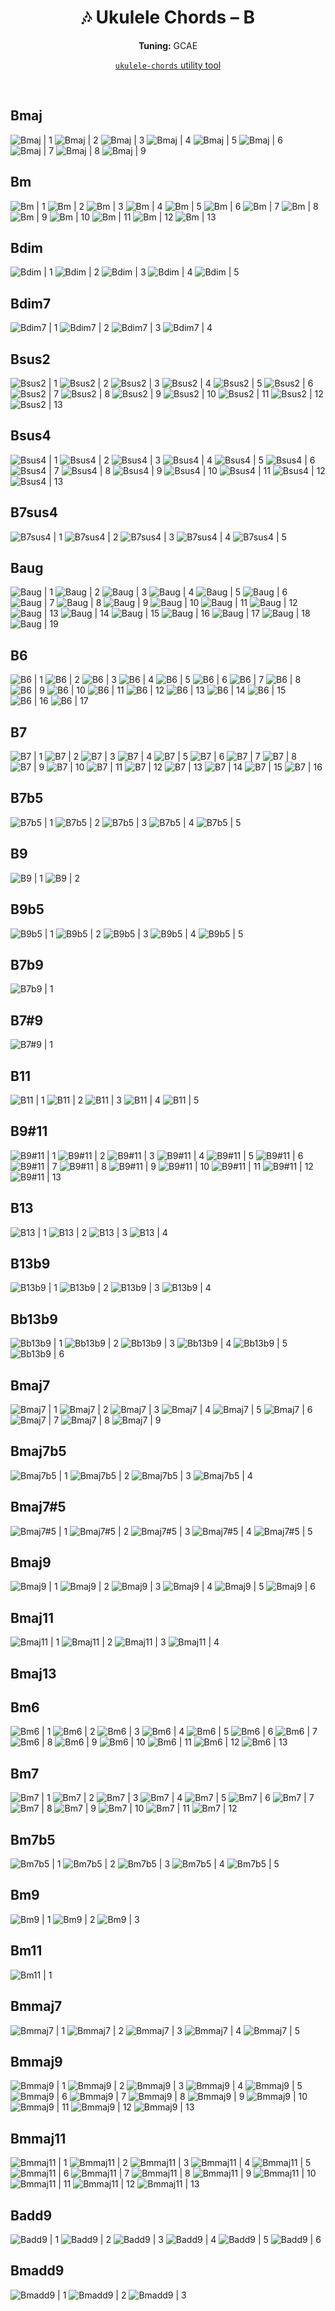 <div align="center">
	<h1>🎶 Ukulele Chords – B</h1>
	<p>
		<strong>Tuning:</strong> GCAE
	</p>
	<p>
    <a href="https://github.com/capevace/ukulele-chords"><code>ukulele-chords</code> utility tool</a>
	</p>
</div>
<br>

## Bmaj

![Bmaj | 1](../../svgs/Bmaj.svg) ![Bmaj | 2](../../svgs/Bmaj-2.svg) ![Bmaj | 3](../../svgs/Bmaj-3.svg) ![Bmaj | 4](../../svgs/Bmaj-4.svg) ![Bmaj | 5](../../svgs/Bmaj-5.svg) ![Bmaj | 6](../../svgs/Bmaj-6.svg) ![Bmaj | 7](../../svgs/Bmaj-7.svg) ![Bmaj | 8](../../svgs/Bmaj-8.svg) ![Bmaj | 9](../../svgs/Bmaj-9.svg) 

## Bm

![Bm | 1](../../svgs/Bm.svg) ![Bm | 2](../../svgs/Bm-2.svg) ![Bm | 3](../../svgs/Bm-3.svg) ![Bm | 4](../../svgs/Bm-4.svg) ![Bm | 5](../../svgs/Bm-5.svg) ![Bm | 6](../../svgs/Bm-6.svg) ![Bm | 7](../../svgs/Bm-7.svg) ![Bm | 8](../../svgs/Bm-8.svg) ![Bm | 9](../../svgs/Bm-9.svg) ![Bm | 10](../../svgs/Bm-10.svg) ![Bm | 11](../../svgs/Bm-11.svg) ![Bm | 12](../../svgs/Bm-12.svg) ![Bm | 13](../../svgs/Bm-13.svg) 

## Bdim

![Bdim | 1](../../svgs/Bdim.svg) ![Bdim | 2](../../svgs/Bdim-2.svg) ![Bdim | 3](../../svgs/Bdim-3.svg) ![Bdim | 4](../../svgs/Bdim-4.svg) ![Bdim | 5](../../svgs/Bdim-5.svg) 

## Bdim7

![Bdim7 | 1](../../svgs/Bdim7.svg) ![Bdim7 | 2](../../svgs/Bdim7-2.svg) ![Bdim7 | 3](../../svgs/Bdim7-3.svg) ![Bdim7 | 4](../../svgs/Bdim7-4.svg) 

## Bsus2

![Bsus2 | 1](../../svgs/Bsus2.svg) ![Bsus2 | 2](../../svgs/Bsus2-2.svg) ![Bsus2 | 3](../../svgs/Bsus2-3.svg) ![Bsus2 | 4](../../svgs/Bsus2-4.svg) ![Bsus2 | 5](../../svgs/Bsus2-5.svg) ![Bsus2 | 6](../../svgs/Bsus2-6.svg) ![Bsus2 | 7](../../svgs/Bsus2-7.svg) ![Bsus2 | 8](../../svgs/Bsus2-8.svg) ![Bsus2 | 9](../../svgs/Bsus2-9.svg) ![Bsus2 | 10](../../svgs/Bsus2-10.svg) ![Bsus2 | 11](../../svgs/Bsus2-11.svg) ![Bsus2 | 12](../../svgs/Bsus2-12.svg) ![Bsus2 | 13](../../svgs/Bsus2-13.svg) 

## Bsus4

![Bsus4 | 1](../../svgs/Bsus4.svg) ![Bsus4 | 2](../../svgs/Bsus4-2.svg) ![Bsus4 | 3](../../svgs/Bsus4-3.svg) ![Bsus4 | 4](../../svgs/Bsus4-4.svg) ![Bsus4 | 5](../../svgs/Bsus4-5.svg) ![Bsus4 | 6](../../svgs/Bsus4-6.svg) ![Bsus4 | 7](../../svgs/Bsus4-7.svg) ![Bsus4 | 8](../../svgs/Bsus4-8.svg) ![Bsus4 | 9](../../svgs/Bsus4-9.svg) ![Bsus4 | 10](../../svgs/Bsus4-10.svg) ![Bsus4 | 11](../../svgs/Bsus4-11.svg) ![Bsus4 | 12](../../svgs/Bsus4-12.svg) ![Bsus4 | 13](../../svgs/Bsus4-13.svg) 

## B7sus4

![B7sus4 | 1](../../svgs/B7sus4.svg) ![B7sus4 | 2](../../svgs/B7sus4-2.svg) ![B7sus4 | 3](../../svgs/B7sus4-3.svg) ![B7sus4 | 4](../../svgs/B7sus4-4.svg) ![B7sus4 | 5](../../svgs/B7sus4-5.svg) 

## Baug

![Baug | 1](../../svgs/Baug.svg) ![Baug | 2](../../svgs/Baug-2.svg) ![Baug | 3](../../svgs/Baug-3.svg) ![Baug | 4](../../svgs/Baug-4.svg) ![Baug | 5](../../svgs/Baug-5.svg) ![Baug | 6](../../svgs/Baug-6.svg) ![Baug | 7](../../svgs/Baug-7.svg) ![Baug | 8](../../svgs/Baug-8.svg) ![Baug | 9](../../svgs/Baug-9.svg) ![Baug | 10](../../svgs/Baug-10.svg) ![Baug | 11](../../svgs/Baug-11.svg) ![Baug | 12](../../svgs/Baug-12.svg) ![Baug | 13](../../svgs/Baug-13.svg) ![Baug | 14](../../svgs/Baug-14.svg) ![Baug | 15](../../svgs/Baug-15.svg) ![Baug | 16](../../svgs/Baug-16.svg) ![Baug | 17](../../svgs/Baug-17.svg) ![Baug | 18](../../svgs/Baug-18.svg) ![Baug | 19](../../svgs/Baug-19.svg) 

## B6

![B6 | 1](../../svgs/B6.svg) ![B6 | 2](../../svgs/B6-2.svg) ![B6 | 3](../../svgs/B6-3.svg) ![B6 | 4](../../svgs/B6-4.svg) ![B6 | 5](../../svgs/B6-5.svg) ![B6 | 6](../../svgs/B6-6.svg) ![B6 | 7](../../svgs/B6-7.svg) ![B6 | 8](../../svgs/B6-8.svg) ![B6 | 9](../../svgs/B6-9.svg) ![B6 | 10](../../svgs/B6-10.svg) ![B6 | 11](../../svgs/B6-11.svg) ![B6 | 12](../../svgs/B6-12.svg) ![B6 | 13](../../svgs/B6-13.svg) ![B6 | 14](../../svgs/B6-14.svg) ![B6 | 15](../../svgs/B6-15.svg) ![B6 | 16](../../svgs/B6-16.svg) ![B6 | 17](../../svgs/B6-17.svg) 

## B7

![B7 | 1](../../svgs/B7.svg) ![B7 | 2](../../svgs/B7-2.svg) ![B7 | 3](../../svgs/B7-3.svg) ![B7 | 4](../../svgs/B7-4.svg) ![B7 | 5](../../svgs/B7-5.svg) ![B7 | 6](../../svgs/B7-6.svg) ![B7 | 7](../../svgs/B7-7.svg) ![B7 | 8](../../svgs/B7-8.svg) ![B7 | 9](../../svgs/B7-9.svg) ![B7 | 10](../../svgs/B7-10.svg) ![B7 | 11](../../svgs/B7-11.svg) ![B7 | 12](../../svgs/B7-12.svg) ![B7 | 13](../../svgs/B7-13.svg) ![B7 | 14](../../svgs/B7-14.svg) ![B7 | 15](../../svgs/B7-15.svg) ![B7 | 16](../../svgs/B7-16.svg) 

## B7b5

![B7b5 | 1](../../svgs/B7b5.svg) ![B7b5 | 2](../../svgs/B7b5-2.svg) ![B7b5 | 3](../../svgs/B7b5-3.svg) ![B7b5 | 4](../../svgs/B7b5-4.svg) ![B7b5 | 5](../../svgs/B7b5-5.svg) 

## B9

![B9 | 1](../../svgs/B9.svg) ![B9 | 2](../../svgs/B9-2.svg) 

## B9b5

![B9b5 | 1](../../svgs/B9b5.svg) ![B9b5 | 2](../../svgs/B9b5-2.svg) ![B9b5 | 3](../../svgs/B9b5-3.svg) ![B9b5 | 4](../../svgs/B9b5-4.svg) ![B9b5 | 5](../../svgs/B9b5-5.svg) 

## B7b9

![B7b9 | 1](../../svgs/B7b9.svg) 

## B7#9

![B7#9 | 1](../../svgs/B7#9.svg) 

## B11

![B11 | 1](../../svgs/B11.svg) ![B11 | 2](../../svgs/B11-2.svg) ![B11 | 3](../../svgs/B11-3.svg) ![B11 | 4](../../svgs/B11-4.svg) ![B11 | 5](../../svgs/B11-5.svg) 

## B9#11

![B9#11 | 1](../../svgs/B9#11.svg) ![B9#11 | 2](../../svgs/B9#11-2.svg) ![B9#11 | 3](../../svgs/B9#11-3.svg) ![B9#11 | 4](../../svgs/B9#11-4.svg) ![B9#11 | 5](../../svgs/B9#11-5.svg) ![B9#11 | 6](../../svgs/B9#11-6.svg) ![B9#11 | 7](../../svgs/B9#11-7.svg) ![B9#11 | 8](../../svgs/B9#11-8.svg) ![B9#11 | 9](../../svgs/B9#11-9.svg) ![B9#11 | 10](../../svgs/B9#11-10.svg) ![B9#11 | 11](../../svgs/B9#11-11.svg) ![B9#11 | 12](../../svgs/B9#11-12.svg) ![B9#11 | 13](../../svgs/B9#11-13.svg) 

## B13

![B13 | 1](../../svgs/B13.svg) ![B13 | 2](../../svgs/B13-2.svg) ![B13 | 3](../../svgs/B13-3.svg) ![B13 | 4](../../svgs/B13-4.svg) 

## B13b9

![B13b9 | 1](../../svgs/B13b9.svg) ![B13b9 | 2](../../svgs/B13b9-2.svg) ![B13b9 | 3](../../svgs/B13b9-3.svg) ![B13b9 | 4](../../svgs/B13b9-4.svg) 

## Bb13b9

![Bb13b9 | 1](../../svgs/Bb13b9.svg) ![Bb13b9 | 2](../../svgs/Bb13b9-2.svg) ![Bb13b9 | 3](../../svgs/Bb13b9-3.svg) ![Bb13b9 | 4](../../svgs/Bb13b9-4.svg) ![Bb13b9 | 5](../../svgs/Bb13b9-5.svg) ![Bb13b9 | 6](../../svgs/Bb13b9-6.svg) 

## Bmaj7

![Bmaj7 | 1](../../svgs/Bmaj7.svg) ![Bmaj7 | 2](../../svgs/Bmaj7-2.svg) ![Bmaj7 | 3](../../svgs/Bmaj7-3.svg) ![Bmaj7 | 4](../../svgs/Bmaj7-4.svg) ![Bmaj7 | 5](../../svgs/Bmaj7-5.svg) ![Bmaj7 | 6](../../svgs/Bmaj7-6.svg) ![Bmaj7 | 7](../../svgs/Bmaj7-7.svg) ![Bmaj7 | 8](../../svgs/Bmaj7-8.svg) ![Bmaj7 | 9](../../svgs/Bmaj7-9.svg) 

## Bmaj7b5

![Bmaj7b5 | 1](../../svgs/Bmaj7b5.svg) ![Bmaj7b5 | 2](../../svgs/Bmaj7b5-2.svg) ![Bmaj7b5 | 3](../../svgs/Bmaj7b5-3.svg) ![Bmaj7b5 | 4](../../svgs/Bmaj7b5-4.svg) 

## Bmaj7#5

![Bmaj7#5 | 1](../../svgs/Bmaj7#5.svg) ![Bmaj7#5 | 2](../../svgs/Bmaj7#5-2.svg) ![Bmaj7#5 | 3](../../svgs/Bmaj7#5-3.svg) ![Bmaj7#5 | 4](../../svgs/Bmaj7#5-4.svg) ![Bmaj7#5 | 5](../../svgs/Bmaj7#5-5.svg) 

## Bmaj9

![Bmaj9 | 1](../../svgs/Bmaj9.svg) ![Bmaj9 | 2](../../svgs/Bmaj9-2.svg) ![Bmaj9 | 3](../../svgs/Bmaj9-3.svg) ![Bmaj9 | 4](../../svgs/Bmaj9-4.svg) ![Bmaj9 | 5](../../svgs/Bmaj9-5.svg) ![Bmaj9 | 6](../../svgs/Bmaj9-6.svg) 

## Bmaj11

![Bmaj11 | 1](../../svgs/Bmaj11.svg) ![Bmaj11 | 2](../../svgs/Bmaj11-2.svg) ![Bmaj11 | 3](../../svgs/Bmaj11-3.svg) ![Bmaj11 | 4](../../svgs/Bmaj11-4.svg) 

## Bmaj13



## Bm6

![Bm6 | 1](../../svgs/Bm6.svg) ![Bm6 | 2](../../svgs/Bm6-2.svg) ![Bm6 | 3](../../svgs/Bm6-3.svg) ![Bm6 | 4](../../svgs/Bm6-4.svg) ![Bm6 | 5](../../svgs/Bm6-5.svg) ![Bm6 | 6](../../svgs/Bm6-6.svg) ![Bm6 | 7](../../svgs/Bm6-7.svg) ![Bm6 | 8](../../svgs/Bm6-8.svg) ![Bm6 | 9](../../svgs/Bm6-9.svg) ![Bm6 | 10](../../svgs/Bm6-10.svg) ![Bm6 | 11](../../svgs/Bm6-11.svg) ![Bm6 | 12](../../svgs/Bm6-12.svg) ![Bm6 | 13](../../svgs/Bm6-13.svg) 

## Bm7

![Bm7 | 1](../../svgs/Bm7.svg) ![Bm7 | 2](../../svgs/Bm7-2.svg) ![Bm7 | 3](../../svgs/Bm7-3.svg) ![Bm7 | 4](../../svgs/Bm7-4.svg) ![Bm7 | 5](../../svgs/Bm7-5.svg) ![Bm7 | 6](../../svgs/Bm7-6.svg) ![Bm7 | 7](../../svgs/Bm7-7.svg) ![Bm7 | 8](../../svgs/Bm7-8.svg) ![Bm7 | 9](../../svgs/Bm7-9.svg) ![Bm7 | 10](../../svgs/Bm7-10.svg) ![Bm7 | 11](../../svgs/Bm7-11.svg) ![Bm7 | 12](../../svgs/Bm7-12.svg) 

## Bm7b5

![Bm7b5 | 1](../../svgs/Bm7b5.svg) ![Bm7b5 | 2](../../svgs/Bm7b5-2.svg) ![Bm7b5 | 3](../../svgs/Bm7b5-3.svg) ![Bm7b5 | 4](../../svgs/Bm7b5-4.svg) ![Bm7b5 | 5](../../svgs/Bm7b5-5.svg) 

## Bm9

![Bm9 | 1](../../svgs/Bm9.svg) ![Bm9 | 2](../../svgs/Bm9-2.svg) ![Bm9 | 3](../../svgs/Bm9-3.svg) 

## Bm11

![Bm11 | 1](../../svgs/Bm11.svg) 

## Bmmaj7

![Bmmaj7 | 1](../../svgs/Bmmaj7.svg) ![Bmmaj7 | 2](../../svgs/Bmmaj7-2.svg) ![Bmmaj7 | 3](../../svgs/Bmmaj7-3.svg) ![Bmmaj7 | 4](../../svgs/Bmmaj7-4.svg) ![Bmmaj7 | 5](../../svgs/Bmmaj7-5.svg) 

## Bmmaj9

![Bmmaj9 | 1](../../svgs/Bmmaj9.svg) ![Bmmaj9 | 2](../../svgs/Bmmaj9-2.svg) ![Bmmaj9 | 3](../../svgs/Bmmaj9-3.svg) ![Bmmaj9 | 4](../../svgs/Bmmaj9-4.svg) ![Bmmaj9 | 5](../../svgs/Bmmaj9-5.svg) ![Bmmaj9 | 6](../../svgs/Bmmaj9-6.svg) ![Bmmaj9 | 7](../../svgs/Bmmaj9-7.svg) ![Bmmaj9 | 8](../../svgs/Bmmaj9-8.svg) ![Bmmaj9 | 9](../../svgs/Bmmaj9-9.svg) ![Bmmaj9 | 10](../../svgs/Bmmaj9-10.svg) ![Bmmaj9 | 11](../../svgs/Bmmaj9-11.svg) ![Bmmaj9 | 12](../../svgs/Bmmaj9-12.svg) ![Bmmaj9 | 13](../../svgs/Bmmaj9-13.svg) 

## Bmmaj11

![Bmmaj11 | 1](../../svgs/Bmmaj11.svg) ![Bmmaj11 | 2](../../svgs/Bmmaj11-2.svg) ![Bmmaj11 | 3](../../svgs/Bmmaj11-3.svg) ![Bmmaj11 | 4](../../svgs/Bmmaj11-4.svg) ![Bmmaj11 | 5](../../svgs/Bmmaj11-5.svg) ![Bmmaj11 | 6](../../svgs/Bmmaj11-6.svg) ![Bmmaj11 | 7](../../svgs/Bmmaj11-7.svg) ![Bmmaj11 | 8](../../svgs/Bmmaj11-8.svg) ![Bmmaj11 | 9](../../svgs/Bmmaj11-9.svg) ![Bmmaj11 | 10](../../svgs/Bmmaj11-10.svg) ![Bmmaj11 | 11](../../svgs/Bmmaj11-11.svg) ![Bmmaj11 | 12](../../svgs/Bmmaj11-12.svg) ![Bmmaj11 | 13](../../svgs/Bmmaj11-13.svg) 

## Badd9

![Badd9 | 1](../../svgs/Badd9.svg) ![Badd9 | 2](../../svgs/Badd9-2.svg) ![Badd9 | 3](../../svgs/Badd9-3.svg) ![Badd9 | 4](../../svgs/Badd9-4.svg) ![Badd9 | 5](../../svgs/Badd9-5.svg) ![Badd9 | 6](../../svgs/Badd9-6.svg) 

## Bmadd9

![Bmadd9 | 1](../../svgs/Bmadd9.svg) ![Bmadd9 | 2](../../svgs/Bmadd9-2.svg) ![Bmadd9 | 3](../../svgs/Bmadd9-3.svg) 

